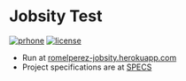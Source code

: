 # Jobsity Test

[![prhone](https://img.shields.io/badge/prhone-project-1b38a9.svg)](http://romelperez.com)
[![license](https://img.shields.io/github/license/romelperez/jobsity-test.svg?maxAge=2592000)](./LICENSE)

- Run at [romelperez-jobsity.herokuapp.com](http://romelperez-jobsity.herokuapp.com)
- Project specifications are at [SPECS](./SPECS.md)
